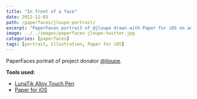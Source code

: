 ```yaml
---
title: "In front of a face"
date: 2012-12-03
path: /paperfaces/jloupe-portrait/
excerpt: "PaperFaces portrait of @jloupe drawn with Paper for iOS on an iPad."
image: ../../images/paperfaces-jloupe-twitter.jpg
categories: [paperfaces]
tags: [portrait, illustration, Paper for iOS]
---
```


PaperFaces portrait of project donator [@jloupe](https://twitter.com/jloupe).

**Tools used:**

- [LunaTik Alloy Touch Pen](https://www.amazon.com/gp/product/B00821TR7G/ref=as_li_ss_tl?ie=UTF8&tag=mademist-20&linkCode=as2&camp=1789&creative=390957&creativeASIN=B00821TR7G)
- [Paper for iOS](https://paper.bywetransfer.com/)
